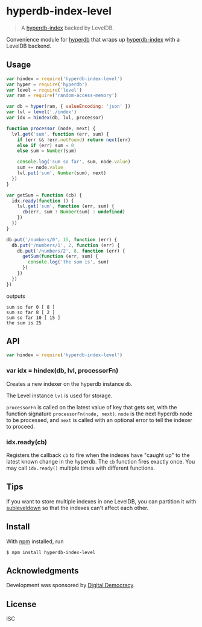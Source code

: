 # hyperdb-index-level

> A [hyperdb-index][hyperdb-index] backed by LevelDB.

Convenience module for [hyperdb][hyperdb] that wraps up
[hyperdb-index][hyperdb-index] with a LevelDB backend.

## Usage

```js
var hindex = require('hyperdb-index-level')
var hyper = require('hyperdb')
var level = require('level')
var ram = require('random-access-memory')

var db = hyper(ram, { valueEncoding: 'json' })
var lvl = level('./index')
var idx = hindex(db, lvl, processor)

function processor (node, next) {
  lvl.get('sum', function (err, sum) {
    if (err && !err.notFound) return next(err)
    else if (err) sum = 0
    else sum = Number(sum)

    console.log('sum so far', sum, node.value)
    sum += node.value
    lvl.put('sum', Number(sum), next)
  })
}

var getSum = function (cb) {
  idx.ready(function () {
    lvl.get('sum', function (err, sum) {
      cb(err, sum ? Number(sum) : undefined)
    })
  })
}

db.put('/numbers/0', 15, function (err) {
  db.put('/numbers/1', 2, function (err) {
    db.put('/numbers/2', 8, function (err) {
      getSum(function (err, sum) {
        console.log('the sum is', sum)
      })
    })
  })
})
```

outputs

```
sum so far 0 [ 8 ]
sum so far 8 [ 2 ]
sum so far 10 [ 15 ]
the sum is 25
```

## API

```js
var hindex = require('hyperdb-index-level')
```

### var idx = hindex(db, lvl, processorFn)

Creates a new indexer on the hyperdb instance `db`.

The Level instance `lvl` is used for storage.

`processorFn` is called on the latest value of key that gets set, with the
function signature `processorFn(node, next)`. `node` is the next hyperdb node to
be processed, and `next` is called with an optional error to tell the indexer to
proceed.

### idx.ready(cb)

Registers the callback `cb` to fire when the indexes have "caught up" to the
latest known change in the hyperdb. The `cb` function fires exactly once. You
may call `idx.ready()` multiple times with different functions.

## Tips

If you want to store multiple indexes in one LevelDB, you can partition it with
[subleveldown](https://github.com/mafintosh/subleveldown) so that the indexes
can't affect each other.


## Install

With [npm](https://npmjs.org/) installed, run

```
$ npm install hyperdb-index-level
```

## Acknowledgments

Development was sponsored by [Digital Democracy](https://digital-democracy.org).

## License

ISC

[hyperdb-index]: https://github.com/noffle/hyperdb-index
[hyperdb]: https://github.com/mafintosh/hyperdb
